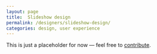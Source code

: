 ```yaml
---
layout: page
title:  Slideshow design
permalink: /designers/slideshow-design/
categories: design, user experience
---
```


This is just a placeholder for now — feel free to <a href="{{site.url_repo}}#ehealth-documentation">contribute</a>.